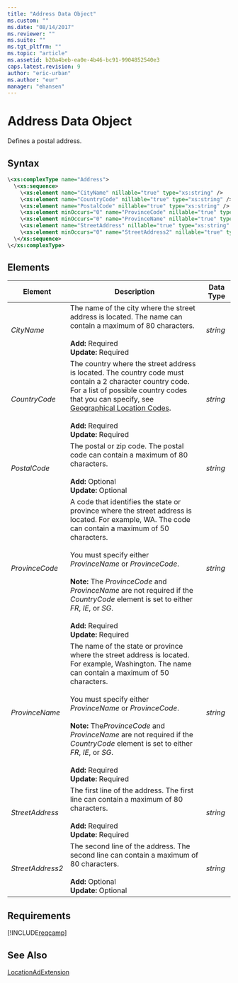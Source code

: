 ```yaml
---
title: "Address Data Object"
ms.custom: ""
ms.date: "08/14/2017"
ms.reviewer: ""
ms.suite: ""
ms.tgt_pltfrm: ""
ms.topic: "article"
ms.assetid: b20a4beb-ea0e-4b46-bc91-9904852540e3
caps.latest.revision: 9
author: "eric-urban"
ms.author: "eur"
manager: "ehansen"
---
```

# Address Data Object
Defines a postal address.

## Syntax

```xml
\<xs:complexType name="Address">
  \<xs:sequence>
    \<xs:element name="CityName" nillable="true" type="xs:string" />
    \<xs:element name="CountryCode" nillable="true" type="xs:string" />
    \<xs:element name="PostalCode" nillable="true" type="xs:string" />
    \<xs:element minOccurs="0" name="ProvinceCode" nillable="true" type="xs:string" />
    \<xs:element minOccurs="0" name="ProvinceName" nillable="true" type="xs:string" />
    \<xs:element name="StreetAddress" nillable="true" type="xs:string" />
    \<xs:element minOccurs="0" name="StreetAddress2" nillable="true" type="xs:string" />
  \</xs:sequence>
\</xs:complexType>
```

## <a name="Elements"></a>Elements

|Element|Description|Data Type|
|-----------|---------------|-------------|
|*CityName*|The name of the city where the street address is located. The name can contain a maximum of 80 characters.<br/><br/>**Add:** Required<br/>**Update:** Required|*string*|
|*CountryCode*|The country where the street address is located. The country code must contain a 2 character country code. For a list of possible country codes that you can specify, see [Geographical Location Codes](http://msdn.microsoft.com/library/bing-ads-geographical-location-codes).<br/><br/>**Add:** Required<br/>**Update:** Required|*string*|
|*PostalCode*|The postal or zip code. The postal code can contain a maximum of 80 characters.<br/><br/>**Add:** Optional<br/>**Update:** Optional|*string*|
|*ProvinceCode*|A code that identifies the state or province where the street address is located. For example, WA. The code can contain a maximum of 50 characters.<br /><br />You must specify either *ProvinceName* or *ProvinceCode*.<br /><br />**Note:** The *ProvinceCode* and *ProvinceName* are not required if the *CountryCode* element is set to either *FR*, *IE*, or *SG*.<br/><br/>**Add:** Required<br/>**Update:** Required|*string*|
|*ProvinceName*|The name of the state or province where the street address is located. For example, Washington. The name can contain a maximum of 50 characters.<br /><br />You must specify either *ProvinceName* or *ProvinceCode*.<br /><br />**Note:** The*ProvinceCode* and *ProvinceName* are not required if the *CountryCode* element is set to either *FR*, *IE*, or *SG*.<br/><br/>**Add:** Required<br/>**Update:** Required|*string*|
|*StreetAddress*|The first line of the address. The first line can contain a maximum of 80 characters.<br/><br/>**Add:** Required<br/>**Update:** Required|*string*|
|*StreetAddress2*|The second line of the address. The second line can contain a maximum of 80 characters.<br/><br/>**Add:** Optional<br/>**Update:** Optional|*string*|

## Requirements
[!INCLUDE[reqcamp](../campaign-api/includes/reqcamp.md)]

## See Also
[LocationAdExtension](../campaign-api/locationadextension-data-object.md)  

